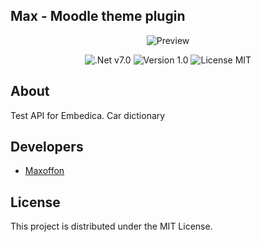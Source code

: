 ## Max - Moodle theme plugin
<p align="center">
    <img src="https://ibb.co/NCTq8nV" alt="Preview">
</p>
<p align="center">
    <img src="https://img.shields.io/badge/.NET-v7.0-blue" alt=".Net v7.0">
    <img src="https://img.shields.io/badge/Version-1.0-blue" alt="Version 1.0">
    <img src="https://img.shields.io/badge/License-MIT-orange" alt="License MIT">
</p>

## About

Test API for Embedica. Car dictionary

## Developers

* [Maxoffon](https://github.com/maxoffon)

## License

This project is distributed under the MIT License.
